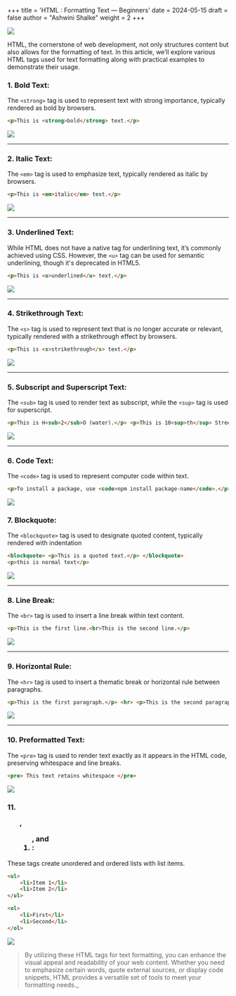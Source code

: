 +++
title = 'HTML : Formatting Text — Beginners'
date = 2024-05-15
draft = false
author = "Ashwini Shalke"
weight = 2
+++


![](https://cdn-images-1.medium.com/max/1600/1*dksQ7QVjDNbw476pgh3JwA.png)

HTML, the cornerstone of web development, not only structures content but also allows for the formatting of text. In this article, we’ll explore various HTML tags used for text formatting along with practical examples to demonstrate their usage.

### 1\. Bold Text:

The `<strong>` tag is used to represent text with strong importance, typically rendered as bold by browsers.

```html
<p>This is <strong>bold</strong> text.</p>
```

![](https://cdn-images-1.medium.com/max/1600/1*bgynh6hpXqlWBKBeoU6n2Q.png)

---

### 2\. Italic Text:

The `<em>` tag is used to emphasize text, typically rendered as italic by browsers.

```html
<p>This is <em>italic</em> text.</p>
```

![](https://cdn-images-1.medium.com/max/1600/1*D9Ss83Cw7ELBYwXhQdCS2A.png)

---

### 3\. Underlined Text:

While HTML does not have a native tag for underlining text, it’s commonly achieved using CSS. However, the `<u>` tag can be used for semantic underlining, though it's deprecated in HTML5.

```html
<p>This is <u>underlined</u> text.</p>
```

![](https://cdn-images-1.medium.com/max/1600/1*73SHPQsfW67n1sJBf57gWQ.png)

---

### 4\. Strikethrough Text:

The `<s>` tag is used to represent text that is no longer accurate or relevant, typically rendered with a strikethrough effect by browsers.

```html
<p>This is <s>strikethrough</s> text.</p>
```

![](https://cdn-images-1.medium.com/max/1600/1*5OL1wZAxGmJ2m--O0VJRdw.png)

---

### 5\. Subscript and Superscript Text:

The `<sub>` tag is used to render text as subscript, while the `<sup>` tag is used for superscript.

```html
<p>This is H<sub>2</sub>O (water).</p> <p>This is 10<sup>th</sup> Street.</p>
```

![](https://cdn-images-1.medium.com/max/1600/1*kMI5aORyi19VJfTDh0eK-w.png)

---

### 6\. Code Text:

The `<code>` tag is used to represent computer code within text.

```html
<p>To install a package, use <code>npm install package-name</code>.</p>
```

![](https://cdn-images-1.medium.com/max/1600/1*4i0ngm5zyCs0kEsSLIKMyg.png)


### 7\. Blockquote:

The `<blockquote>` tag is used to designate quoted content, typically rendered with indentation

```html
<blockquote> <p>This is a quoted text.</p> </blockquote>
<p>this is normal text</p>
```

![](https://cdn-images-1.medium.com/max/1600/1*hlwNDtVpGXBsAk64utvz_w.png)

---

### 8\. Line Break:

The `<br>` tag is used to insert a line break within text content.

```html
<p>This is the first line.<br>This is the second line.</p>
```

![](https://cdn-images-1.medium.com/max/1600/1*7ScdCwtI-nihmgMX6EMHtQ.png)

---

### 9\. Horizontal Rule:

The `<hr>` tag is used to insert a thematic break or horizontal rule between paragraphs.

```html
<p>This is the first paragraph.</p> <hr> <p>This is the second paragraph.</p>
```

![](https://cdn-images-1.medium.com/max/1600/1*k4TS0ebD-rWUA5WTOuRagw.png)

---

### 10\. Preformatted Text:

The `<pre>` tag is used to render text exactly as it appears in the HTML code, preserving whitespace and line breaks.

```html
<pre> This text retains whitespace </pre>
```

![](https://cdn-images-1.medium.com/max/1600/1*CAlwQHrziV44WxqGbnZqkA.png)


### 11\. <ul>, <ol>, and <li>:

These tags create unordered and ordered lists with list items.

```html
<ul>
    <li>Item 1</li>
    <li>Item 2</li>
</ul>

<ol>
    <li>First</li>
    <li>Second</li>
</ol>
```

![](https://cdn-images-1.medium.com/max/1600/1*VeNWKKa4p6V6S26Q7kLIwA.png)


> By utilizing these HTML tags for text formatting, you can enhance the visual appeal and readability of your web content. Whether you need to emphasize certain words, quote external sources, or display code snippets, HTML provides a versatile set of tools to meet your formatting needs._